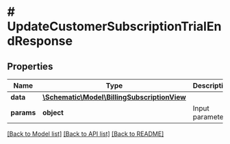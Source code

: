 # # UpdateCustomerSubscriptionTrialEndResponse

## Properties

Name | Type | Description | Notes
------------ | ------------- | ------------- | -------------
**data** | [**\Schematic\Model\BillingSubscriptionView**](BillingSubscriptionView.md) |  |
**params** | **object** | Input parameters |

[[Back to Model list]](../../README.md#models) [[Back to API list]](../../README.md#endpoints) [[Back to README]](../../README.md)
